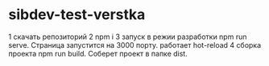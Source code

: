# sibdev-test-verstka
1 скачать репозиторий
2 npm i
3 запуск в режии разработки npm run serve. Страница запустится на 3000 порту. 
  работает hot-reload
4 сборка проекта npm run build. Соберет проект в папке dist.